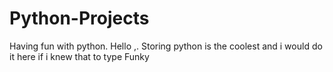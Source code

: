 # Python-Projects
Having fun with python.
Hello ,. Storing python is the coolest and i would do it here if i knew that to type
Funky

